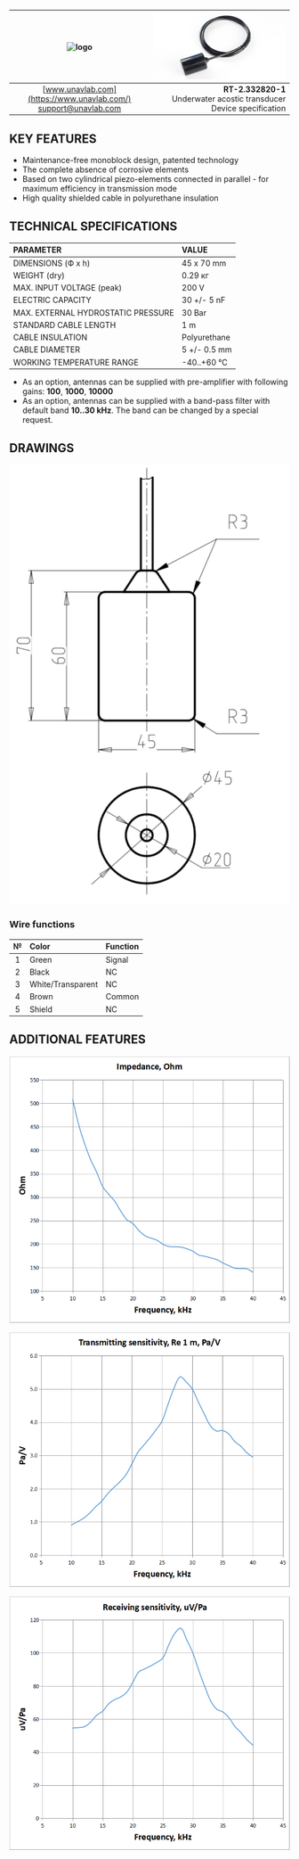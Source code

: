 | ![logo](https://ucnl.github.io/documentation/sm_logo.png) | ![logo](/documentation/def_buoy_txd.png) |
| :---: | ---: |
| [www.unavlab.com](https://www.unavlab.com/) <br/> [support@unavlab.com](mailto:support@unavlab.com) | **RT-2.332820-1** <br/> Underwater acostic transducer <br/> Device specification |

## KEY FEATURES

* Maintenance-free monoblock design, patented technology
* The complete absence of corrosive elements
* Based on two cylindrical piezo-elements connected in parallel - for maximum efficiency in transmission mode
* High quality shielded cable in polyurethane insulation

## TECHNICAL SPECIFICATIONS

| PARAMETER | VALUE |
| :--- | :--- |
| DIMENSIONS (Ф х h) | 45 x 70 mm |
| WEIGHT (dry) | 0.29 кг |
| MAX. INPUT VOLTAGE (peak) | 200 V |
| ELECTRIC CAPACITY | 30 +/- 5 nF |
| MAX. EXTERNAL HYDROSTATIC PRESSURE | 30 Bar |
| STANDARD CABLE LENGTH | 1 m |
| CABLE INSULATION | Polyurethane |
| CABLE DIAMETER | 5 +/- 0.5 mm |
| WORKING TEMPERATURE RANGE | -40..+60 °С |

* As an option, antennas can be supplied with pre-amplifier with following gains: **100**, **1000**, **10000**
* As an option, antennas can be supplied with a band-pass filter with default band **10..30 kHz**. The band can be changed by a special request.

<div style="page-break-after: always;"></div>

## DRAWINGS

![RT_2_332820_1_drawings](/documentation/RT_2_332820_1_drawings.png)

### Wire functions

| № | Color | Function |
| :---: | :--- | :--- |
| 1 | Green | Signal |
| 2 | Black | NC |
| 3 | White/Transparent | NC |
| 4 | Brown | Common |
| 5 | Shield | NC |

<div style="page-break-after: always;"></div>

## ADDITIONAL FEATURES

![RT_2_332820_1_impedance](/documentation/RT_2_332820_1_en_impedance.png)

<div style="page-break-after: always;"></div>

![RT_2_332820_1_tx_sensitivity](/documentation/RT_2_332820_1_en_tx_sensitivity.png)

<div style="page-break-after: always;"></div>

![RT_2_332820_1_rx_sensitivity](/documentation/RT_2_332820_1_en_rx_sensitivity.png)
